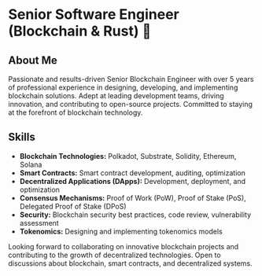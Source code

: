 
# Senior Software Engineer (Blockchain & Rust) 👋 

## About Me
Passionate and results-driven Senior Blockchain Engineer with over 5 years of professional experience in designing, developing, and implementing blockchain solutions. Adept at leading development teams, driving innovation, and contributing to open-source projects. Committed to staying at the forefront of blockchain technology.

## Skills
- **Blockchain Technologies:** Polkadot, Substrate, Solidity, Ethereum, Solana
- **Smart Contracts:** Smart contract development, auditing, optimization
- **Decentralized Applications (DApps):** Development, deployment, and optimization
- **Consensus Mechanisms:** Proof of Work (PoW), Proof of Stake (PoS), Delegated Proof of Stake (DPoS)
- **Security:** Blockchain security best practices, code review, vulnerability assessment
- **Tokenomics:** Designing and implementing tokenomics models

Looking forward to collaborating on innovative blockchain projects and contributing to the growth of decentralized technologies. Open to discussions about blockchain, smart contracts, and decentralized systems.
